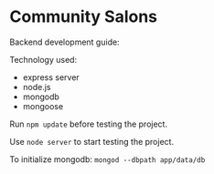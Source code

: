 # Community Salons

Backend development guide:

Technology used:
- express server
- node.js
- mongodb
- mongoose

Run `npm update` before testing the project.

Use `node server` to start testing the project.

To initialize mongodb: `mongod --dbpath app/data/db`